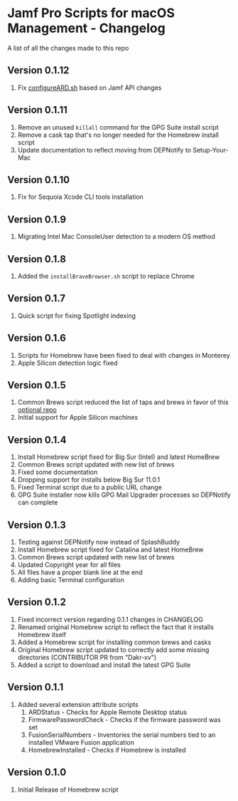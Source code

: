 Jamf Pro Scripts for macOS Management - Changelog
==============
A list of all the changes made to this repo

Version 0.1.12
--------------

1. Fix [configureARD.sh](scripts/Enrollment/configureARD.sh) based on Jamf API changes

Version 0.1.11
--------------

1. Remove an unused `killall` command for the GPG Suite install script
2. Remove a cask tap that's no longer needed for the Homebrew install script
3. Update documentation to reflect moving from DEPNotify to Setup-Your-Mac

Version 0.1.10
--------------

1. Fix for Sequoia Xcode CLI tools installation

Version 0.1.9
-------------

1. Migrating Intel Mac ConsoleUser detection to a modern OS method

Version 0.1.8
-------------

1. Added the `installBraveBrowser.sh` script to replace Chrome

Version 0.1.7
-------------

1. Quick script for fixing Spotlight indexing

Version 0.1.6
-------------

1. Scripts for Homebrew have been fixed to deal with changes in Monterey
2. Apple Silicon detection logic fixed

Version 0.1.5
-------------

1. Common Brews script reduced the list of taps and brews in favor of this [optional repo](https://github.com/route1337/devops-mac)
2. Initial support for Apple Silicon machines

Version 0.1.4
-------------

1. Install Homebrew script fixed for Big Sur (Intel) and latest HomeBrew
2. Common Brews script updated with new list of brews
3. Fixed some documentation
4. Dropping support for installs below Big Sur 11.0.1
5. Fixed Terminal script due to a public URL change
6. GPG Suite installer now kills GPG Mail Upgrader processes so DEPNotify can complete

Version 0.1.3
-------------

1. Testing against DEPNotify now instead of SplashBuddy
2. Install Homebrew script fixed for Catalina and latest HomeBrew
3. Common Brews script updated with new list of brews
4. Updated Copyright year for all files
5. All files have a proper blank line at the end
6. Adding basic Terminal configuration

Version 0.1.2
------------

1. Fixed incorrect version regarding 0.1.1 changes in CHANGELOG
2. Renamed original Homebrew script to reflect the fact that it installs Homebrew itself
3. Added a Homebrew script for installing common brews and casks
4. Original Homebrew script updated to correctly add some missing directories (CONTRIBUTOR PR from "Dakr-xv")
5. Added a script to download and install the latest GPG Suite

Version 0.1.1
------------

1. Added several extension attribute scripts
    1. ARDStatus - Checks for Apple Remote Desktop status
    2. FirmwarePasswordCheck - Checks if the firmware password was set
    3. FusionSerialNumbers - Inventories the serial numbers tied to an installed VMware Fusion application
    4. HomebrewInstalled - Checks if Homebrew is installed

Version 0.1.0
------------

1. Initial Release of Homebrew script
